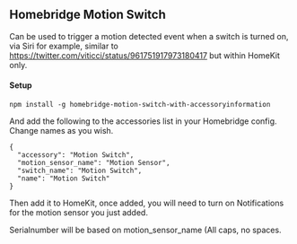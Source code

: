 ## Homebridge Motion Switch

Can be used to trigger a motion detected event when a switch is turned on, via Siri for example, similar to https://twitter.com/viticci/status/961751917973180417 but within HomeKit only.

#### Setup

`npm install -g homebridge-motion-switch-with-accessoryinformation`

And add the following to the accessories list in your Homebridge config. Change names as you wish.

```
{
  "accessory": "Motion Switch",
  "motion_sensor_name": "Motion Sensor",
  "switch_name": "Motion Switch",
  "name": "Motion Switch"
}
```

Then add it to HomeKit, once added, you will need to turn on Notifications for the motion sensor you just added.

Serialnumber will be based on motion_sensor_name (All caps, no spaces.
